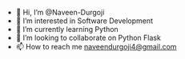 - 👋 Hi, I’m @Naveen-Durgoji
- 👀 I’m interested in Software Development
- 🌱 I’m currently learning Python
- 💞️ I’m looking to collaborate on Python Flask
- 📫 How to reach me naveendurgoji4@gmail.com

<!---
Naveen-Durgoji/Naveen-Durgoji is a ✨ special ✨ repository because its `README.md` (this file) appears on your GitHub profile.
You can click the Preview link to take a look at your changes.
--->

